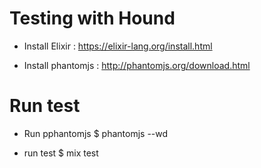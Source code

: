 # Testing with Hound 

- Install Elixir : https://elixir-lang.org/install.html

- Install phantomjs : http://phantomjs.org/download.html

# Run test

- Run pphantomjs
  $ phantomjs --wd

- run test
  $ mix test


